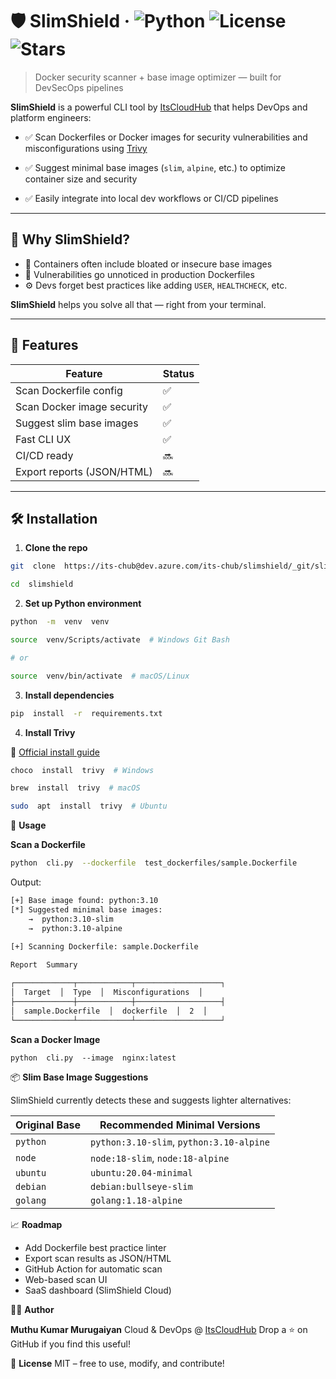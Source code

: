 
# 🛡️ SlimShield · ![Python](https://img.shields.io/badge/python-3.10+-blue) ![License](https://img.shields.io/github/license/muthusethu/slimshield) ![Stars](https://img.shields.io/github/stars/muthusethu/slimshield?style=social)

> Docker security scanner + base image optimizer — built for DevSecOps pipelines

**SlimShield** is a powerful CLI tool by [ItsCloudHub](https://itscloudhub.com) that helps DevOps and platform engineers:

- ✅ Scan Dockerfiles or Docker images for security vulnerabilities and misconfigurations using [Trivy](https://github.com/aquasecurity/trivy)

- ✅ Suggest minimal base images (`slim`, `alpine`, etc.) to optimize container size and security

- ✅ Easily integrate into local dev workflows or CI/CD pipelines

---

## 🚀 Why SlimShield?

- 🐳 Containers often include bloated or insecure base images
- 🔐 Vulnerabilities go unnoticed in production Dockerfiles
- ⚙️ Devs forget best practices like adding `USER`, `HEALTHCHECK`, etc.

**SlimShield** helps you solve all that — right from your terminal.

---

## 🧰 Features

| Feature | Status |
|----------------------------|--------|
| Scan Dockerfile config | ✅ |
| Scan Docker image security | ✅ |
| Suggest slim base images | ✅ |
| Fast CLI UX | ✅ |
| CI/CD ready | 🔜 |
| Export reports (JSON/HTML) | 🔜 |

---

## 🛠️ Installation

1.  **Clone the repo**

```bash
git  clone  https://its-chub@dev.azure.com/its-chub/slimshield/_git/slimshield

cd  slimshield
```

2.  **Set  up  Python  environment**

```bash
python  -m  venv  venv

source  venv/Scripts/activate  # Windows Git Bash

# or

source  venv/bin/activate  # macOS/Linux
```

3.  **Install  dependencies**

```bash
pip  install  -r  requirements.txt
```  

4.  **Install  Trivy**

🔗  [Official  install  guide](https://trivy.dev/latest/getting-started/installation/)

```bash
choco  install  trivy  # Windows

brew  install  trivy  # macOS

sudo  apt  install  trivy  # Ubuntu
```  

🧪  **Usage**

**Scan  a  Dockerfile**

```bash
python  cli.py  --dockerfile  test_dockerfiles/sample.Dockerfile
``` 

Output:

```bash
[+] Base image found: python:3.10
[*] Suggested minimal base images:
	→  python:3.10-slim
	→  python:3.10-alpine
	
[+] Scanning Dockerfile: sample.Dockerfile

Report  Summary

┌─────────────┬────────────┬───────────────────┐
│  Target  │  Type  │  Misconfigurations  │
├─────────────┼────────────┼───────────────────┤
│  sample.Dockerfile  │  dockerfile  │  2  │
└─────────────┴────────────┴───────────────────┘
``` 

**Scan  a  Docker  Image**

```
python  cli.py  --image  nginx:latest
``` 

📦  **Slim  Base  Image  Suggestions**

SlimShield  currently  detects  these  and  suggests  lighter  alternatives:

| **Original  Base** | **Recommended  Minimal  Versions** |
| ------------- | ---------------------------------------- |
| `python` | `python:3.10-slim`,  `python:3.10-alpine` |
| `node` | `node:18-slim`,  `node:18-alpine` |
| `ubuntu` | `ubuntu:20.04-minimal` |
| `debian` | `debian:bullseye-slim` |
| `golang` | `golang:1.18-alpine` |

📈  **Roadmap**

 - Add  Dockerfile  best  practice  linter
 - Export  scan  results  as  JSON/HTML
 - GitHub  Action  for  automatic  scan
 - Web-based  scan  UI
 - SaaS  dashboard (SlimShield Cloud)
 
👨‍💻  **Author**

**Muthu  Kumar  Murugaiyan**
Cloud & DevOps  @  [ItsCloudHub](www.itscloudhub.com)
Drop  a  ⭐  on  GitHub  if  you  find  this  useful!

📜  **License**
MIT  –  free  to  use,  modify,  and  contribute!